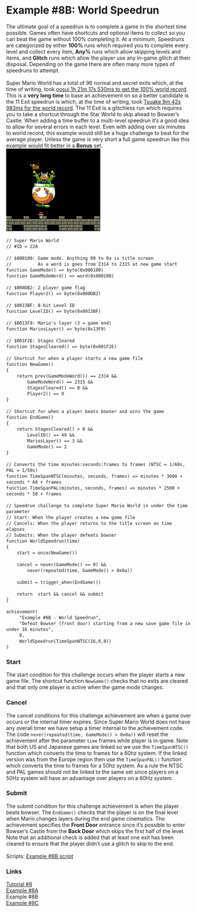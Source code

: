 # Example #8B: World Speedrun
The ultimate goal of a speedrun is to complete a game in the shortest time possible.  Games often have shortcuts and optional items to collect so you can beat the game without 100% completing it.  At a minimum, Speedruns are categorized by either **100%** runs which required you to complete every level and collect every item, **Any%** runs which allow skipping levels and items, and **Glitch** runs which allow the player use any in-game glitch at their disposal. Depending on the game there are often many more types of speedruns to attempt.<br>
<br>
Super Mario World has a total of 96 normal and secret exits which, at the time of writing, took [oosui 1h 21m 17s 530ms to get the 100% world record](https://www.speedrun.com/smw/run/mkeo46xm).  This is a **very long time** to base an achievement on so a better candidate is the 11 Exit speedrun is which, at the time of writing, took [Tsuake 9m 42s 983ms for the world record](https://www.speedrun.com/smw/run/z0pk0wjy).  The 11 Exit is a glitchless run which requires you to take a shortcut through the Star World to skip ahead to Bowser’s Castle.  When adding a time buffer to a multi-level speedrun it’s a good idea to allow for several errors in each level.  Even with adding over six minutes to world record, this example would still be a huge challenge to beat for the average player.  Unless the game is very short a full game speedrun like this example would fit better in a **Bonus** set.<br>
![Speeding through Super Mario World](Super_Mario_world_Bowser.png)<br>
 
```
// Super Mario World
// #ID = 228

// $000100: Game mode. Anything 00 to 0a is title screen
//          As a word is goes from 2314 to 2315 at new game start
function GameMode() => byte(0x000100)
function GameModeWord() => word(0x000100)

// $000DB2: 2 player game flag
function Player2() => byte(0x000DB2) 

// $0013BF: 8-bit Level ID
function LevelID() => byte(0x0013BF)

// $0013F9: Mario's layer (3 = game end)
function MariosLayer() => byte(0x13F9)

// $001F2E: Stages Cleared
function StagesCleared() => byte(0x001F2E)

// Shortcut for when a player starts a new game file
function NewGame() 
{
    return prev(GameModeWord()) == 2314 && 
        GameModeWord() == 2315 && 
        StagesCleared() == 0 && 
        Player2() == 0
}

// Shortcut for when a player beats bowser and wins the game
function EndGame()
{
    return StagesCleared() > 0 &&
        LevelID() == 49 && 
        MariosLayer() == 3 && 
        GameMode() == 2
}

// Converts the time minutes:seconds:frames to frames (NTSC = 1/60s, PAL = 1/50s)
function TimeSpanNTSC(minutes, seconds, frames) => minutes * 3600 + seconds * 60 + frames
function TimeSpanPAL(minutes, seconds, frames) => minutes * 2500 + seconds * 50 + frames

// Speedrun challenge to complete Super Mario World in under the time parameter
// Start: When the player creates a new game file
// Cancels: When the player returns to the title screen on time elapses
// Submits: When the player defeats bowser
function WorldSpeedrun(time)
{
    start = once(NewGame())
        
    cancel = never(GameMode() == 0) &&
        never(repeated(time, GameMode() > 0x0a))
    
    submit = trigger_when(EndGame())
    
    return  start && cancel && submit
}

achievement(
     "Example #8B - World Speedrun",
     "Defeat Bowser (front door) starting from a new save game file in under 16 minutes",
     0,
     WorldSpeedrun(TimeSpanNTSC(16,0,0))
)
```
### Start 
The start condition for this challenge occurs when the player starts a new game file.  The shortcut function ```NewGame()``` checks that no exits are cleared and that only one player is active when the game mode changes.
### Cancel
The cancel conditions for this challenge achievement are when a game over occurs or the internal timer expires.  Since Super Mario World does not have any overall timer we have setup a timer internal to the achievement code. The code ```never(repeated(time, GameMode() > 0x0a))``` will reset the achievement after the parameter ```time``` frames while player is in-game.  Note that both US and Japanese games are linked so we use the ```TimeSpanNTSC()``` function which converts the time to frames for a 60hz system.  If the linked version was from the Europe region then use the ```TimeSpanPAL()``` function which converts the time to frames for a 50hz system. As a rule the NTSC and PAL games should not be linked to the same set since players on a 50Hz system will have an advantage over players on a 60Hz system. 
### Submit
The submit condition for this challenge achievement is when the player beats bowser. The ```EndGame()``` checks that the player is on the final level when Mario changes layers during the end game cinematics.  The achievement specifies the **Front Door** entrance since it’s possible to enter Bowser’s Castle from the **Back Door** which skips the first half of the level. Note that an additional check is added that at least one exit has been cleared to ensure that the player didn’t use a glitch to skip to the end.<br>
<br>
Scripts: [Example #8B script](Example_8B_Super_Mario_World.rascript) <br>
### Links
[Tutorial #8](readme.md) <br>
[Example #8A](Example_8A.md) <br>
Example #8B <br>
[Example #8C](Example_8C.md)